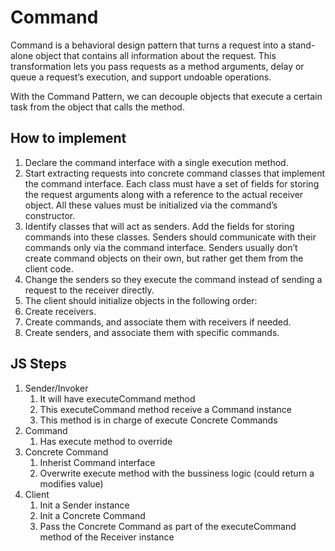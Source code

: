 # Command

Command is a behavioral design pattern that turns a request into a stand-alone object that contains all information about the request. This transformation lets you pass requests as a method arguments, delay or queue a request’s execution, and support undoable operations.

With the Command Pattern, we can decouple objects that execute a certain task from the object that calls the method.


## How to implement
1. Declare the command interface with a single execution method.
1. Start extracting requests into concrete command classes that implement the command interface. Each class must have a set of fields for storing the request arguments along with a reference to the actual receiver object. All these values must be initialized via the command’s constructor.
1. Identify classes that will act as senders. Add the fields for storing commands into these classes. Senders should communicate with their commands only via the command interface. Senders usually don’t create command objects on their own, but rather get them from the client code.
1. Change  the senders so they execute the command instead of sending a request to the receiver directly.
1. The client should initialize objects in the following order:
1. Create receivers.
1. Create commands, and associate them with receivers if needed.
1. Create senders, and associate them with specific commands.

## JS Steps

1. Sender/Invoker
    1. It will have executeCommand method
    1. This executeCommand method receive a Command instance
    1. This method is in charge of execute Concrete Commands
1. Command
    1. Has execute method to override
1. Concrete Command
    1. Inherist Command interface
    1. Overwrite execute method with the bussiness logic (could return a modifies value)
1. Client
    1. Init a Sender instance
    1. Init a Concrete Command
    1. Pass the Concrete Command as part of the executeCommand method of the Receiver instance

